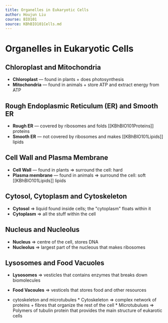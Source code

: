 ```yaml
---
title: Organelles in Eukaryotic Cells
author: Houjun Liu
course: BIO101
source: KBhBIO101Cells.md
---
```


# Organelles in Eukaryotic Cells

## Chloroplast and Mitochondria
* **Chloroplast** — found in plants + does photosynthesis
* **Mitochondria** — found in animals + store ATP and extract energy from ATP

## Rough Endoplasmic Reticulum (ER) and Smooth ER	
* **Rough ER** — covered by ribosomes and folds [[KBhBIO101Proteins]] proteins
* **Smooth ER** — not covered by ribosomes and makes [[KBhBIO101Lipids]] lipids

## Cell Wall and Plasma Membrane
* **Cell Wall** — found in plants => surround the cell: hard
* **Plasma membrane** — found in animals => surround the cell: soft [[KBhBIO101Lipids]] lipids

## Cytosol, Cytoplasm and Cytoskeleton
* **Cytosol** => liquid found inside cells; the "cytoplasm" floats within it
* **Cytoplasm** => all the stuff within the cell

## Nucleus and Nucleolus
* **Nucleus** => centre of the cell, stores DNA
* **Nucleolus** => largest part of the nucleous that makes ribosomes

## Lysosomes and Food Vacuoles
* **Lysosomes** => vesticles that contains enzymes that breaks down biomolecules
* **Food Vacoules** => vesticels that stores food and other resources

* cytoskeleton and microtubules
		* Cytoskeleton => complex network of proteins + fibres that organize the rest of the cell
		* Microtubulues => Polymers of tubulin protein that provides the main structure of eukarotic cells 
		
		